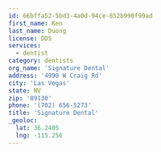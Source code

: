 ```yaml
---
id: 66bffa52-5bd3-4a0d-94ce-852b990f99ad
first_name: Ken
last_name: Duong
license: DDS
services:
  - dentist
category: dentists
org_name: 'Signature Dental'
address: '4990 W Craig Rd'
city: 'Las Vegas'
state: NV
zip: '89130'
phone: '(702) 656-5273'
title: 'Signature Dental'
_geoloc:
  lat: 36.2405
  lng: -115.256
---
```

